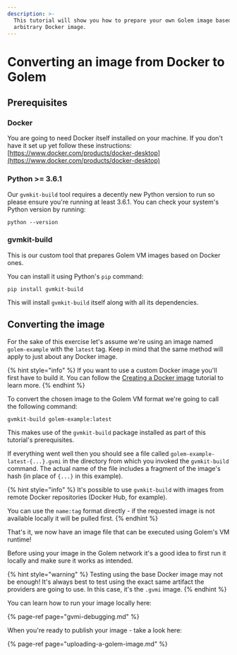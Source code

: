 ```yaml
---
description: >-
  This tutorial will show you how to prepare your own Golem image based on an
  arbitrary Docker image.
---
```


# Converting an image from Docker to Golem

## Prerequisites

### Docker

You are going to need Docker itself installed on your machine. If you don't have it set up yet follow these instructions: [https://www.docker.com/products/docker-desktop](https://www.docker.com/products/docker-desktop)

### Python &gt;= 3.6.1

Our `gvmkit-build` tool requires a decently new Python version to run so please ensure you're running at least 3.6.1. You can check your system's Python version by running:

```text
python --version
```

### gvmkit-build

This is our custom tool that prepares Golem VM images based on Docker ones.

You can install it using Python's `pip` command:

```text
pip install gvmkit-build
```

This will install `gvmkit-build` itself along with all its dependencies.

## Converting the image

For the sake of this exercise let's assume we're using an image named `golem-example` with the `latest` tag. Keep in mind that the same method will apply to just about any Docker image.

{% hint style="info" %}
If you want to use a custom Docker image you'll first have to build it. You can follow the [Creating a Docker image](creating-a-docker-image.md) tutorial to learn more.
{% endhint %}

To convert the chosen image to the Golem VM format we're going to call the following command:

```text
gvmkit-build golem-example:latest
```

This makes use of the `gvmkit-build` package installed as part of this tutorial's prerequisites.

If everything went well then you should see a file called `golem-example-latest-{...}.gvmi` in the directory from which you invoked the `gvmkit-build` command. The actual name of the file includes a fragment of the image's hash \(in place of `{...}` in this example\).

{% hint style="info" %}
It's possible to use `gvmkit-build` with images from remote Docker repositories \(Docker Hub, for example\).

You can use the `name:tag` format directly - if the requested image is not available locally it will be pulled first.
{% endhint %}

That's it, we now have an image file that can be executed using Golem's VM runtime!

Before using your image in the Golem network it's a good idea to first run it locally and make sure it works as intended.

{% hint style="warning" %}
Testing using the base Docker image may not be enough! It's always best to test using the exact same artifact the providers are going to use. In this case, it's the `.gvmi` image.
{% endhint %}

You can learn how to run your image locally here:

{% page-ref page="gvmi-debugging.md" %}

When you're ready to publish your image - take a look here:

{% page-ref page="uploading-a-golem-image.md" %}

